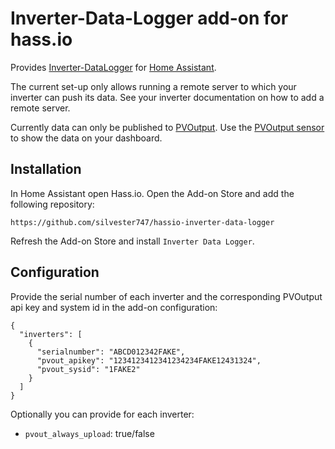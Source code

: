 # Inverter-Data-Logger add-on for hass.io

Provides [Inverter-DataLogger](https://github.com/XtheOne/Inverter-Data-Logger) for
[Home Assistant](https://www.home-assistant.io/).

The current set-up only allows running a remote server to which your inverter can push its data.
See your inverter documentation on how to add a remote server.

Currently data can only be published to [PVOutput](https://pvoutput.org). Use the
[PVOutput sensor](https://www.home-assistant.io/components/pvoutput/) to show the data on your
dashboard.

## Installation

In Home Assistant open Hass.io. Open the Add-on Store and add the following repository:

```
https://github.com/silvester747/hassio-inverter-data-logger
```

Refresh the Add-on Store and install `Inverter Data Logger`.

## Configuration

Provide the serial number of each inverter and the corresponding PVOutput api key and system id in
the add-on configuration:

```
{
  "inverters": [
    {
      "serialnumber": "ABCD012342FAKE",
      "pvout_apikey": "1234123412341234234FAKE12431324",
      "pvout_sysid": "1FAKE2"
    }
  ]
}
```

Optionally you can provide for each inverter:
- `pvout_always_upload`: true/false
